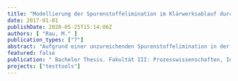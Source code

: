 ```yaml
---
title: "Modellierung der Spurenstoffelimination im Klärwerksablauf durch Ozonung im Labormaßstab. Erprobung alternativer Indikatoren zur Abschätzung der Ozon- und OH-Radikalexposition"
date: 2017-01-01
publishDate: 2020-05-25T15:14:06Z
authors: [ "Rau, M." ]
publication_types: ["7"]
abstract: "Aufgrund einer unzureichenden Spurenstoffelimination in der konventionellen Abwasserbehandlung, bilden Klärwerke einen wichtigen Eintragspfad anthropogener organischer Spurenstoffe in Oberflächengewässer. Zum Abbau der Belastung durch organische Spurenstoffe im Klarlauf rüsten nach und nach Klärwerke mit einer vierten Reinigungsstufe auf. Dabei wird zur Entfernung der Spurenstoffe auf Aktivkohle oder Ozonung zurückgegriffen. Für die entsprechenden Modifikationen der Klärwerke werden zuvor häufig aufwendige Pilotuntersuchungen durchgeführt, um die entsprechenden Prozessparameter für die Auslegung zu bestimmen. Um diesen Prozess zu umgehen und die damit entstehenden Mehrkosten und Arbeitskräfte zu reduzieren oder gar einzusparen, sollten Pilotierungen durch schnelle, aussagekräftige Experimente im Labormaßstab ausgewechselt werden. Im Rahmen dieser Arbeit wurde eine Testmethode zu der Ozonung durchgeführt und der Einfluss der Zugabeart, der Temperatur, der Wassermatrix und des Gehalts an DOC und Nitrit untersucht. Für die Validierung der Simulationsumgebung und der Vorhersage des Spurenstoffabbaus in Abhängigkeit von den Einflussfaktoren wurden entsprechende Versuche in dem Institut für Wasserreinhaltung an der Technischen Universität Berlin durchgeführt. Die Testmethoden eines Batch-Verfahrens, bei der eine variierende Menge an hochkonzentrierter Ozonlösung in dem konstant gehaltenen Probevolumen gegeben wird, wurde mit der indirekten Messung der Ozonexposition durch Indigo (DIN 38408-3) gekoppelt und verschiedenen Variationen der Einflussparameter ausgesetzt. Neben der Indigomessmethode wurde auch die Alternative mit Nitritquench ausprobiert und festgestellt, dass diese sich dafür nicht eignet. Durch das Testen der Zugabeart konnte festgestellt werden, dass eine 1: 2 Dosierung einer 2-Punktinjektion am effektivsten für die Elimination der meisten Spurenstoffe ist. Des Weiteren führte eine Variation der Probentemperatur bei Batch-Versuchen zu einer Senkung der Ozonexposition und zu keinen nennenswerten Einflüssen auf die Spurenstoffelimination. Drei Kläranlagenabläufe aus unterschiedlichen Regionen Deutschlands mit unterschiedlichen pH-Werten, DOC- und Nitritkonzentrationen wurden verglichen. Dabei wurde festgestellt, dass die Korrektur des Ozoneintrags um einen Nitritfaktor und der Bezug auf den DOC zwar ein gutes Instrument darstellen, um unterschiedliche Wassermatrizen vergleichbar zu machen, jedoch nicht ganz ausreichend ist. Während die Kläranlagenabläufe ähnliche Ergebnisse der Spurenstoffelimination bei der Auftragung über SAK254 liefern, wurden bei der Auftragung von Spurenstoffs Abbau über EDOC,korr einige Diskrepanzen festgestellt, die nicht durch eine pH-Wert Korrektur wettgemacht werden konnten. Analog sah die Situation auch bei der Ozonexposition aus. Dies lässt sich durch die verschiedene Zusammensetzung des organischen Materials und der Menge an als Radikalfänger agierenden Stoffen im Kläranlagenablauf erklären. Nichtsdestotrotz erwies sich ein linearer Zusammenhang zwischen dem delta SAK254 und der Elimination jeden Spurenstoffes, der als ein robustes Instrument zu der zu erwartenden Entfernung bei einem bestimmten Ozoneintrag verwendet werden kann, allerdings nur, wenn pH-Wert ebenfalls mitberücksichtigt wird. Zur Vorhersage der Spurenstoffelimination wurden auch die theoretischen möglichen OHRadikalexpositionen aus den Ozonexpositionen berechnet. Dabei ergaben sich bei allen Kombinationsmöglichkeiten sehr große Varianzen, von denen keine den realen Messwert getroffen hat."
featured: false
publication: " Bachelor Thesis. Fakultät III: Prozesswissenschaften, Institut für Technischen Umweltschutz, FG Wasserreinhaltung. Technische Universität Berlin"
projects: ["testtools"]
---
```


